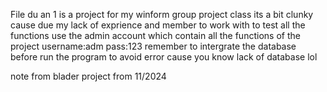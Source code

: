 File du an 1 is a project for my winform group project class
its a bit clunky cause due my lack of exprience and member to work with
to test all the functions use the admin account which contain all the functions of the project 
username:adm pass:123 
remember to intergrate the database before run the program to avoid error cause you know lack of database lol

note from blader project from 11/2024
